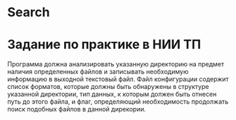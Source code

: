 # Search
# Задание по практике в НИИ ТП
Программа должна анализировать указанную директорию на предмет наличия определенных файлов и записывать необходимую информацию в выходной
текстовый файл. Файл конфигурации содержит список форматов, которые должны быть обнаружены в структуре указанной директории, тип данных, к
которым должен быть отнесен путь до этого файла, и флаг, определяющий необходимость продолжать поиск подобных файлов в данной дирекории.
